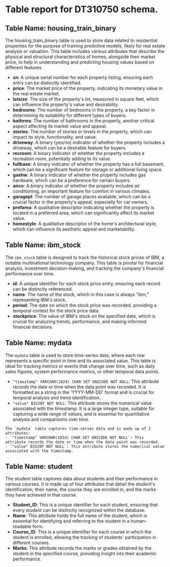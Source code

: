 # Table report for DT310750 schema.

## Table Name: housing_train_binary

The housing_train_binary table is used to store data related to residential properties for the purpose of training predictive models, likely for real estate analysis or valuation. This table includes various attributes that describe the physical and structural characteristics of homes, alongside their market price, to help in understanding and predicting housing values based on different features.

- **sn**: A unique serial number for each property listing, ensuring each entry can be distinctly identified.
- **price**: The market price of the property, indicating its monetary value in the real estate market.
- **lotsize**: The size of the property's lot, measured in square feet, which can influence the property's value and desirability.
- **bedrooms**: The number of bedrooms in the property, a key factor in determining its suitability for different types of buyers.
- **bathrms**: The number of bathrooms in the property, another critical aspect affecting its market value and appeal.
- **stories**: The number of stories or levels in the property, which can impact its style, functionality, and value.
- **driveway**: A binary (yes/no) indicator of whether the property includes a driveway, which can be a desirable feature for buyers.
- **recroom**: A binary indicator of whether the property includes a recreation room, potentially adding to its value.
- **fullbase**: A binary indicator of whether the property has a full basement, which can be a significant feature for storage or additional living space.
- **gashw**: A binary indicator of whether the property includes gas hardware, which can be a preference for certain buyers.
- **airco**: A binary indicator of whether the property includes air conditioning, an important feature for comfort in various climates.
- **garagepl**: The number of garage places available, which can be a crucial factor in the property's appeal, especially for car owners.
- **prefarea**: A qualitative descriptor indicating whether the property is located in a preferred area, which can significantly affect its market value.
- **homestyle**: A qualitative descriptor of the home's architectural style, which can influence its aesthetic appeal and marketability.


## Table Name: ibm_stock

The `ibm_stock` table is designed to track the historical stock prices of IBM, a notable multinational technology company. This table is pivotal for financial analysis, investment decision-making, and tracking the company's financial performance over time. 

- **id**: A unique identifier for each stock price entry, ensuring each record can be distinctly referenced.
- **name**: The name of the stock, which in this case is always "ibm," representing IBM's stock.
- **period**: The date on which the stock price was recorded, providing a temporal context for the stock price data.
- **stockprice**: The value of IBM's stock on the specified date, which is crucial for analyzing trends, performance, and making informed financial decisions.


## Table Name: mydata

The `mydata` table is used to store time-series data, where each row represents a specific point in time and its associated value. This table is ideal for tracking metrics or events that change over time, such as daily sales figures, system performance metrics, or other temporal data points. 

- `"timestamp" VARCHAR(1024) CHAR SET UNICODE NOT NULL`: This attribute records the date or time when the data point was recorded. It is formatted as a string in the 'YYYY-MM-DD' format and is crucial for temporal analysis and trend identification.
- `"value" BIGINT NOT NULL`: This attribute stores the numerical value associated with the timestamp. It is a large integer type, suitable for capturing a wide range of values, and is essential for quantitative analysis and comparisons over time.

```plaintext
The `mydata` table captures time-series data and is made up of 2 attributes:
- `"timestamp" VARCHAR(1024) CHAR SET UNICODE NOT NULL`: This attribute records the date or time when the data point was recorded.
- `"value" BIGINT NOT NULL`: This attribute stores the numerical value associated with the timestamp.
```


## Table Name: student

The student table captures data about students and their performance in various courses. It is made up of four attributes that detail the student's identification, their name, the course they are enrolled in, and the marks they have achieved in that course.

- **Student_ID**: This is a unique identifier for each student, ensuring that every student can be distinctly recognized within the database.
- **Name**: This attribute holds the full name of the student, which is essential for identifying and referring to the student in a human-readable form.
- **Course_ID**: This is a unique identifier for each course in which the student is enrolled, allowing the tracking of students' participation in different courses.
- **Marks**: This attribute records the marks or grades obtained by the student in the specified course, providing insight into their academic performance.


